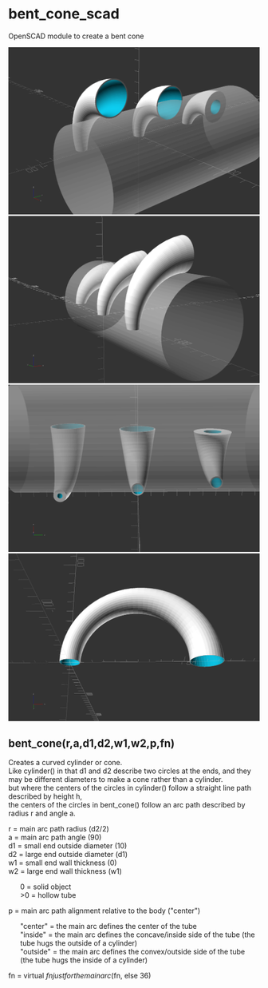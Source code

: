 # bent_cone_scad
OpenSCAD module to create a bent cone

![](bent_cone_demo.png)
![](bent_cone_demo_1.png)
![](bent_cone_demo_2.png)
![](bent_cone_demo_3.png)

## bent_cone(r,a,d1,d2,w1,w2,p,fn)
Creates a curved cylinder or cone.  
Like cylinder() in that d1 and d2 describe two circles at the ends, and they may be different diameters to make a cone rather than a cylinder.  
but where the centers of the circles in cylinder() follow a straight line path described by height h,  
the centers of the circles in bent_cone() follow an arc path described by radius r and angle a.

r = main arc path radius (d2/2)  
a = main arc path angle (90)  
d1 = small end outside diameter (10)  
d2 = large end outside diameter (d1)  
w1 = small end wall thickness (0)  
w2 = large end wall thickness (w1)  
<ul>
0 = solid object<br>
>0 = hollow tube
</ul>

p = main arc path alignment relative to the body ("center")  
<ul>
"center" = the main arc defines the center of the tube<br>
"inside" = the main arc defines the concave/inside side of the tube (the tube hugs the outside of a cylinder)<br>
"outside" = the main arc defines the convex/outside side of the tube (the tube hugs the inside of a cylinder)
</ul>

fn = virtual $fn just for the main arc ($fn, else 36)
